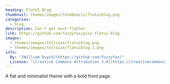 ```yaml
---
heading: FlatUI Blog
thumbnail: themes/images/thumbnails/flatuiblog.png
categories:
  - blog
description: Can't get much flatter.
link: https://github.com/fuzzyfox/pico-flatui-blog
images:
  - themes/images/fullsize/flatuiblog.png
  - themes/images/fullsize/flatuiblog-2.png
info:
  By: "[William Duyck](https://github.com/fuzzyfox)"
  License: "[Creative Commons Attribution 3.0](https://creativecommons.org/licenses/by/3.0/)"
---
```


A flat and minimalist theme with a bold front page.